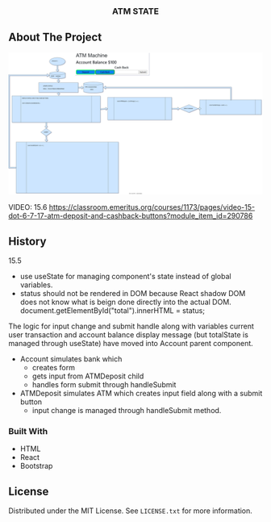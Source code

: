 
  <h3 align="center">ATM STATE</h3>

## About The Project







  

![](assets/account.drawio.svg)



VIDEO: 15.6
https://classroom.emeritus.org/courses/1173/pages/video-15-dot-6-7-17-atm-deposit-and-cashback-buttons?module_item_id=290786

## History

15.5
 - use useState for managing component's state instead of global variables.
 - status should not be rendered in DOM because React shadow DOM does not know what is beign done directly into the actual DOM.
    document.getElementById("total").innerHTML = status;


The logic for input change and submit handle along with variables current user transaction and account balance display message (but totalState is managed through useState) have moved into Account parent component.
- Account simulates bank which 
  - creates form
  - gets input from ATMDeposit child
  - handles form submit through handleSubmit
- ATMDeposit simulates ATM which creates input field along with a submit button
  - input change is managed through handleSubmit method.
  
### Built With

- HTML
- React
- Bootstrap


## License

Distributed under the MIT License. See `LICENSE.txt` for more information.

